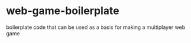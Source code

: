 # web-game-boilerplate
boilerplate code that can be used as a basis for making a multiplayer web game
